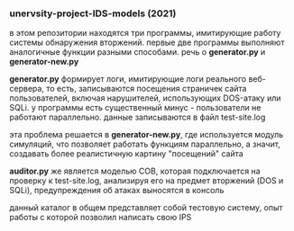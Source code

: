 ﻿### unervsity-project-IDS-models (2021)
в этом репозитории находятся три программы, имитирующие работу системы обнаружения вторжений. первые две программы выполняют аналогичные функции разными способами. речь о **generator.py** и **generator-new.py**

**generator.py** формирует логи, имитирующие логи реального веб-сервера, то есть, записываются посещения страничек сайта пользователей, включая нарушителей, использующих DOS-атаку или SQLi. у программы есть существенный минус - пользователи не работают параллельно. данные записываются в файл test-site.log

эта проблема решается в **generator-new.py**, где используется модуль симуляций, что позволяет работать функциям параллельно, а значит, создавать более реалистичную картину "посещений" сайта

**auditor.py** же является моделью СОВ, которая подключается на проверку к test-site.log, анализируя его на предмет вторжений (DOS и SQLi), предупреждения об атаках выносятся в консоль

данный каталог в общем представляет собой тестовую систему, опыт работы с которой позволил написать свою IPS

   
